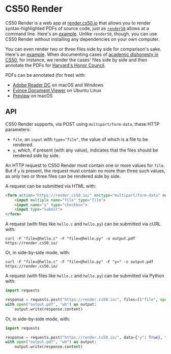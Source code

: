 # CS50 Render

CS50 Render is a web app at [render.cs50.io](https://render.cs50.io/) that allows you to render syntax-highlighted PDFs of source code, just as [`render50`](/render50/) allows at a command line. Here's an [example](https://render.cs50.io/hello.pdf). Unlike `render50`, though, you can use CS50 Render without installing any dependencies on your own computer.

You can even render two or three files side by side for comparison's sake. Here's an [example](https://render.cs50.io/hellos.pdf). When documenting cases of [academic dishonesty in CS50](https://cs.harvard.edu/malan/publications/Teaching_Academic_Honesty_in_CS50.pdf), for instance, we render the cases' files side by side and then annotate the PDFs for [Harvard's Honor Council](https://honorcouncil.fas.harvard.edu/).

PDFs can be annotated (for free) with:

- [Adobe Reader DC](https://acrobat.adobe.com/us/en/acrobat/pdf-reader.html) on macOS and Windows
- [Evince Document Viewer](https://help.ubuntu.com/community/Evince) on Ubuntu Linux
- [Preview](https://support.apple.com/en-us/HT201740) on macOS

## API

CS50 Render supports, via POST using `multipart/form-data`, these HTTP parameters:

* `file`, an `input` with `type="file"`, the value of which is a file to be rendered.
* `y`, which, if present (with any value), indicates that the files should be rendered side by side.

An HTTP request to CS50 Render must contain one or more values for `file`. But if `y` is present, the request must contain no more than three such values, as only two or three files can be rendered side by side.

A request can be submitted via HTML with:

```html
<form action="https://render.cs50.io/" enctype="multipart/form-data" method="post">
    <input multiple name="file" type="file">
    <input name="y" type="checkbox">
    <input type="submit">
</form>
```

A request (with files like `hello.c` and `hello.py`) can be submitted via cURL with:

```
curl -F "file=@hello.c" -F "file=@hello.py" -o output.pdf https://render.cs50.io/
```

Or, in side-by-side mode, with:

```
curl -F "file=@hello.c" -F "file=@hello.py" -F "y=" -o output.pdf https://render.cs50.io/
```

A request (with files like `hello.c` and `hello.py`) can be submitted via Python with:

```py
import requests

response = requests.post("https://render.cs50.io/", files=[("file", open("hello.c")), ("file", open("hello.py"))])
with open("output.pdf", "wb") as output:
    output.write(response.content)
```

Or, in side-by-side mode, with:

```py
import requests

response = requests.post("https://render.cs50.io/", data={"y": True}, files=[("file", open("hello.c")), ("file", open("hello.py"))])
with open("output.pdf", "wb") as output:
    output.write(response.content)
```
